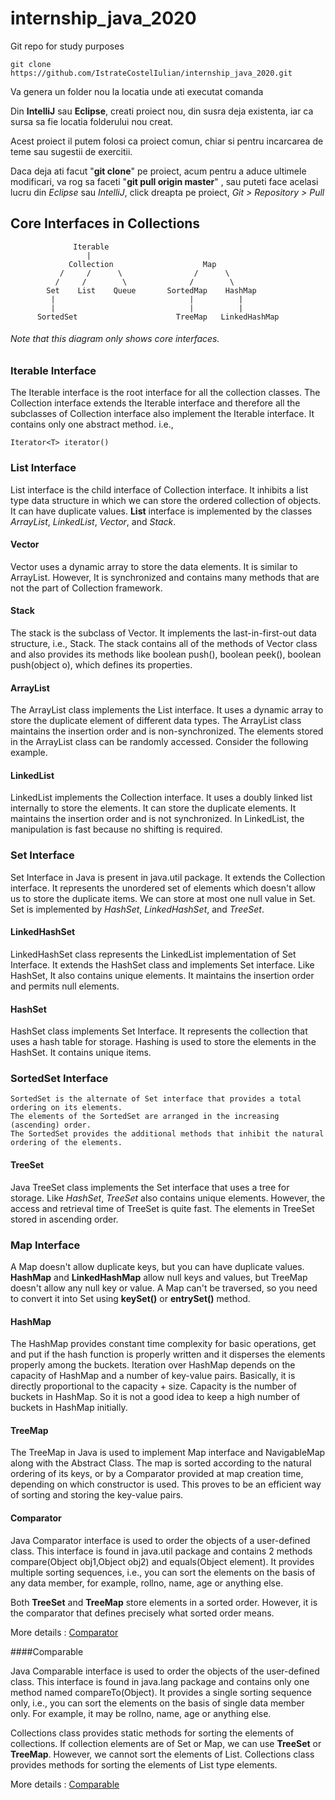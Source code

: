 # internship_java_2020

Git repo for study purposes

    git clone https://github.com/IstrateCostelIulian/internship_java_2020.git

Va genera un folder nou la locatia unde ati executat comanda

Din **IntelliJ** sau **Eclipse**, creati proiect nou, din susra deja existenta, 
iar ca sursa sa fie locatia folderului nou creat. 

Acest proiect il putem folosi ca proiect comun, chiar si pentru incarcarea de teme sau
sugestii de exercitii.

Daca deja ati facut "**git clone**" pe proiect, 
acum pentru a aduce ultimele modificari, va rog sa faceti 
"**git pull origin master**" , sau puteti face acelasi lucru din 
*Eclipse* sau *IntelliJ*, click dreapta pe proiect, *Git > Repository > Pull*


## Core Interfaces in Collections


                  Iterable
                     |
                 Collection                    Map
               /     /      \                /      \
              /     /        \              /        \
            Set    List    Queue       SortedMap    HashMap
             |                              |          |
             |                              |          |
          SortedSet                      TreeMap   LinkedHashMap


###### Note that this diagram only shows core interfaces.



### Iterable Interface

The Iterable interface is the root interface for all the collection classes. The Collection interface extends
the Iterable interface and therefore all the subclasses of Collection interface also implement the Iterable interface.
It contains only one abstract method. i.e.,
    
    Iterator<T> iterator()


### List Interface

List interface is the child interface of Collection interface. It inhibits a list type data structure in which we can store
the ordered collection of objects. It can have duplicate values.
**List** interface is implemented by the classes *ArrayList*, *LinkedList*, *Vector*, and *Stack*.

#### Vector

Vector uses a dynamic array to store the data elements. It is similar to ArrayList.
However, It is synchronized and contains many methods that are not the part of Collection framework.

#### Stack

The stack is the subclass of Vector. It implements the last-in-first-out data structure, i.e., Stack.
The stack contains all of the methods of Vector class and also provides its methods like boolean push(),
 boolean peek(), boolean push(object o), which defines its properties.

#### ArrayList

The ArrayList class implements the List interface. It uses a dynamic array to store the duplicate element of different data types.
The ArrayList class maintains the insertion order and is non-synchronized.
The elements stored in the ArrayList class can be randomly accessed. Consider the following example.

#### LinkedList
LinkedList implements the Collection interface. It uses a doubly linked list internally to store the elements.
It can store the duplicate elements. It maintains the insertion order and is not synchronized.
In LinkedList, the manipulation is fast because no shifting is required.
 

### Set Interface

Set Interface in Java is present in java.util package. It extends the Collection interface.
It represents the unordered set of elements which doesn't allow us to store the duplicate items.
We can store at most one null value in Set. Set is implemented by *HashSet*, *LinkedHashSet*, and *TreeSet*.

#### LinkedHashSet

LinkedHashSet class represents the LinkedList implementation of Set Interface.
It extends the HashSet class and implements Set interface.
Like HashSet, It also contains unique elements. It maintains the insertion order and permits null elements.

#### HashSet

HashSet class implements Set Interface. It represents the collection that uses a hash table for storage.
Hashing is used to store the elements in the HashSet. It contains unique items.

### SortedSet Interface

    SortedSet is the alternate of Set interface that provides a total ordering on its elements.
    The elements of the SortedSet are arranged in the increasing (ascending) order.
    The SortedSet provides the additional methods that inhibit the natural ordering of the elements.

#### TreeSet

Java TreeSet class implements the Set interface that uses a tree for storage.
Like *HashSet*, *TreeSet* also contains unique elements. However, the access and retrieval time of TreeSet is quite fast.
The elements in TreeSet stored in ascending order.


### Map Interface

A Map doesn't allow duplicate keys, but you can have duplicate values.
**HashMap** and **LinkedHashMap** allow null keys and values, but TreeMap doesn't allow any null key or value.
A Map can't be traversed, so you need to convert it into Set using **keySet()** or **entrySet()** method.

#### HashMap
 
The HashMap provides constant time complexity for basic operations, get and put if the hash function is properly written and
it disperses the elements properly among the buckets. Iteration over HashMap depends on the capacity of HashMap and
a number of key-value pairs. Basically, it is directly proportional to the capacity + size.
Capacity is the number of buckets in HashMap. So it is not a good idea to keep a high number of buckets in HashMap initially.

#### TreeMap

The TreeMap in Java is used to implement Map interface and NavigableMap along with the Abstract Class.
The map is sorted according to the natural ordering of its keys, or by a Comparator provided at map creation time,
depending on which constructor is used. This proves to be an efficient way of sorting and storing the key-value pairs.

#### Comparator

Java Comparator interface is used to order the objects of a user-defined class.
This interface is found in java.util package and contains 2 methods compare(Object obj1,Object obj2) and equals(Object element).
It provides multiple sorting sequences, i.e., you can sort the elements on the basis of any data member, 
for example, rollno, name, age or anything else.

Both **TreeSet** and **TreeMap** store elements in a sorted order.
However, it is the comparator that defines precisely what sorted order means.

More details : [Comparator](https://www.javatpoint.com/Comparator-interface-in-collection-framework)


####Comparable

Java Comparable interface is used to order the objects of the user-defined class. 
This interface is found in java.lang package and contains only one method named compareTo(Object). It provides a single sorting sequence only, i.e., you can sort the elements on the basis of single data member only. For example, it may be rollno, name, age or anything else. 

Collections class provides static methods for sorting the elements of collections. 
If collection elements are of Set or Map, we can use **TreeSet** or **TreeMap**. 
However, we cannot sort the elements of List. 
Collections class provides methods for sorting the elements of List type elements.

More details : [Comparable](https://www.javatpoint.com/Comparable-interface-in-collection-framework)


